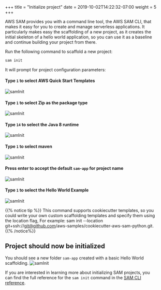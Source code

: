+++
title = "Initialize project"
date = 2019-10-02T14:22:32-07:00
weight = 5
+++

AWS SAM provides you with a command line tool, the AWS SAM CLI, that makes it easy for you to create and manage serverless applications. It particularly makes easy the scaffolding of a new project, as it creates the initial skeleton of a hello world application, so you can use it as a baseline and continue building your project from there. 

Run the following command to scaffold a new project:
```bash
sam init
```

It will prompt for project configuration parameters: 

#### Type `1` to select AWS Quick Start Templates
![samInit](/images/java/chapter1/init/quick-start-template.png)

#### Type `1` to select Zip as the package type
![samInit](/images/java/chapter1/init/package-type.png)

#### Type `14` to select the Java 8 runtime
![samInit](/images/java/chapter1/init/runtime.png)

#### Type `1` to select maven 
![samInit](/images/java/chapter1/init/maven.png)

#### Press enter to accept the default `sam-app` for project name
![samInit](/images/java/chapter1/init/default-project-name.png)

#### Type `1` to select the Hello World Example
![samInit](/images/java/chapter1/init/hello-world-example.png)

{{% notice tip %}}
This command supports cookiecutter templates, so you could write your own custom scaffolding templates and specify them using the location flag, For example: sam init --location git+ssh://git@github.com/aws-samples/cookiecutter-aws-sam-python.git.
{{% /notice%}}

## Project should now be initialized

You should see a new folder `sam-app` created with a basic Hello World scaffolding.
![samInit](/images/java/chapter1/init/project-layout.png)

If you are interested in learning more about initializing SAM projects, you can find the full reference for the `sam init` command in the [SAM CLI reference](https://docs.aws.amazon.com/serverless-application-model/latest/developerguide/sam-cli-command-reference-sam-init.html).
